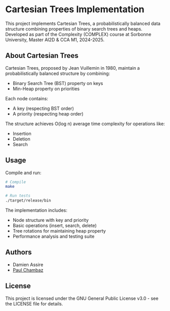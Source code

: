 # Cartesian Trees Implementation

This project implements Cartesian Trees, a probabilistically balanced data structure combining properties of binary search trees and heaps. Developed as part of the Complexity (COMPLEX) course at Sorbonne University, Master AI2D & CCA M1, 2024-2025.

## About Cartesian Trees

Cartesian Trees, proposed by Jean Vuillemin in 1980, maintain a probabilistically balanced structure by combining:

- Binary Search Tree (BST) property on keys
- Min-Heap property on priorities

Each node contains:

- A key (respecting BST order)
- A priority (respecting heap order)

The structure achieves O(log n) average time complexity for operations like:

- Insertion
- Deletion
- Search

## Usage

Compile and run:

```sh
# Compile
make

# Run tests
./target/release/bin
```

The implementation includes:

- Node structure with key and priority
- Basic operations (insert, search, delete)
- Tree rotations for maintaining heap property
- Performance analysis and testing suite

## Authors

- Damien Assire
- [Paul Chambaz](https://www.linkedin.com/in/paul-chambaz-17235a158/)

## License

This project is licensed under the GNU General Public License v3.0 - see the LICENSE file for details.
